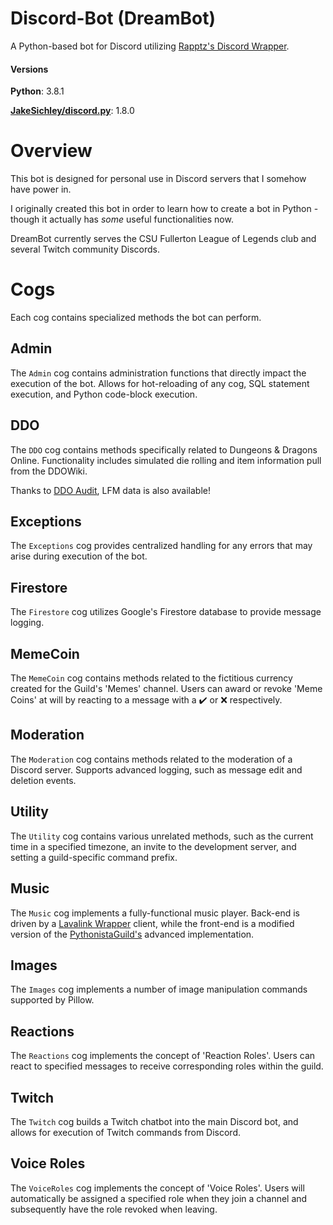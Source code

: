 # Discord-Bot (DreamBot)
A Python-based bot for Discord utilizing [Rapptz's Discord Wrapper](https://github.com/Rapptz/discord.py).

#### Versions
**Python**: 3.8.1

[**JakeSichley/discord.py**](https://github.com/JakeSichley/discord.py): 1.8.0

# Overview
This bot is designed for personal use in Discord servers that I somehow have power in.

I originally created this bot in order to learn how to create a bot in Python - though it actually has _some_ useful functionalities
now.

DreamBot currently serves the CSU Fullerton League of Legends club and several Twitch community Discords.

# Cogs
Each cog contains specialized methods the bot can perform.

## Admin
The `Admin` cog contains administration functions that directly impact the execution of the bot. Allows for hot-reloading
of any cog, SQL statement execution, and Python code-block execution.

## DDO
The `DDO` cog contains methods specifically related to Dungeons & Dragons Online. Functionality includes simulated die rolling 
and item information pull from the DDOWiki.

Thanks to [DDO Audit](https://www.playeraudit.com/), LFM data is also available!

## Exceptions
The `Exceptions` cog provides centralized handling for any errors that may arise during execution of the bot.

## Firestore
The `Firestore` cog utilizes Google's Firestore database to provide message logging.

## MemeCoin
The `MemeCoin` cog contains methods related to the fictitious currency created for the Guild's 'Memes' channel. Users can award 
or revoke 'Meme Coins' at will by reacting to a message with a :heavy_check_mark: or :x: respectively.

## Moderation
The `Moderation` cog contains methods related to the moderation of a Discord server. Supports advanced logging, such as 
message edit and deletion events.

## Utility
The `Utility` cog contains various unrelated methods, such as the current time in a specified timezone, an invite to the
development server, and setting a guild-specific command prefix.

## Music
The `Music` cog implements a fully-functional music player. Back-end is driven by a 
[Lavalink Wrapper](https://github.com/PythonistaGuild/Wavelink) client, while the front-end is a modified version of the 
[PythonistaGuild's](https://github.com/PythonistaGuild/Wavelink/blob/master/examples/advanced.py) advanced 
implementation.

## Images
The `Images` cog implements a number of image manipulation commands supported by Pillow.

## Reactions
The `Reactions` cog implements the concept of 'Reaction Roles'. Users can react to specified messages to receive 
corresponding roles within the guild.

## Twitch
The `Twitch` cog builds a Twitch chatbot into the main Discord bot, and allows for execution of Twitch commands from Discord.

## Voice Roles
The `VoiceRoles` cog implements the concept of 'Voice Roles'. Users will automatically be assigned a specified role when
they join a channel and subsequently have the role revoked when leaving.